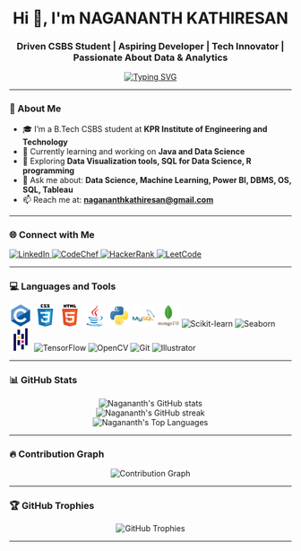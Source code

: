 <h1 align="center">Hi 👋, I'm NAGANANTH KATHIRESAN</h1>
<h3 align="center">Driven CSBS Student | Aspiring Developer | Tech Innovator | Passionate About Data & Analytics</h3>

<p align="center">
  <a href="https://github.com/nagananth1105">
    <img src="https://readme-typing-svg.demolab.com?font=Fira+Code&pause=1000&color=00C9A7&center=true&vCenter=true&width=435&lines=Welcome+to+my+GitHub+profile!;Exploring+AI+%26+Analytics;Future-ready+Engineer+in+the+making;Let's+Connect+%26+Collaborate+%F0%9F%9A%80" alt="Typing SVG" />
  </a>
</p>

---

### 🚀 About Me
- 🎓 I’m a B.Tech CSBS student at **KPR Institute of Engineering and Technology**
- 🔭 Currently learning and working on **Java and Data Science**
- 🌱 Exploring **Data Visualization tools, SQL for Data Science, R programming**
- 💬 Ask me about: **Data Science, Machine Learning, Power BI, DBMS, OS, SQL, Tableau**
- 📫 Reach me at: **nagananthkathiresan@gmail.com**

---

### 🌐 Connect with Me

<p align="left">
  <a href="https://www.linkedin.com/in/nagananth-kathiresan-1bb43a257/" target="_blank">
    <img src="https://raw.githubusercontent.com/rahuldkjain/github-profile-readme-generator/master/src/images/icons/Social/linked-in-alt.svg" alt="LinkedIn" height="30" width="40"/>
  </a>
  <a href="https://www.codechef.com/users/nagananth" target="_blank">
    <img src="https://cdn.jsdelivr.net/npm/simple-icons@3.1.0/icons/codechef.svg" alt="CodeChef" height="30" width="40"/>
  </a>
  <a href="https://www.hackerrank.com/nagananthk" target="_blank">
    <img src="https://raw.githubusercontent.com/rahuldkjain/github-profile-readme-generator/master/src/images/icons/Social/hackerrank.svg" alt="HackerRank" height="30" width="40"/>
  </a>
  <a href="https://leetcode.com/nagananthk/" target="_blank">
    <img src="https://raw.githubusercontent.com/rahuldkjain/github-profile-readme-generator/master/src/images/icons/Social/leet-code.svg" alt="LeetCode" height="30" width="40"/>
  </a>
</p>

---

### 💻 Languages and Tools

<p>
  <img src="https://raw.githubusercontent.com/devicons/devicon/master/icons/c/c-original.svg" alt="C" width="40" height="40"/>
  <img src="https://raw.githubusercontent.com/devicons/devicon/master/icons/css3/css3-original-wordmark.svg" alt="CSS3" width="40" height="40"/>
  <img src="https://raw.githubusercontent.com/devicons/devicon/master/icons/html5/html5-original-wordmark.svg" alt="HTML5" width="40" height="40"/>
  <img src="https://raw.githubusercontent.com/devicons/devicon/master/icons/java/java-original.svg" alt="Java" width="40" height="40"/>
  <img src="https://raw.githubusercontent.com/devicons/devicon/master/icons/python/python-original.svg" alt="Python" width="40" height="40"/>
  <img src="https://raw.githubusercontent.com/devicons/devicon/master/icons/mysql/mysql-original-wordmark.svg" alt="MySQL" width="40" height="40"/>
  <img src="https://raw.githubusercontent.com/devicons/devicon/master/icons/mongodb/mongodb-original-wordmark.svg" alt="MongoDB" width="40" height="40"/>
  <img src="https://upload.wikimedia.org/wikipedia/commons/0/05/Scikit_learn_logo_small.svg" alt="Scikit-learn" width="40" height="40"/>
  <img src="https://seaborn.pydata.org/_images/logo-mark-lightbg.svg" alt="Seaborn" width="40" height="40"/>
  <img src="https://raw.githubusercontent.com/devicons/devicon/master/icons/pandas/pandas-original.svg" alt="Pandas" width="40" height="40"/>
  <img src="https://www.vectorlogo.zone/logos/tensorflow/tensorflow-icon.svg" alt="TensorFlow" width="40" height="40"/>
  <img src="https://www.vectorlogo.zone/logos/opencv/opencv-icon.svg" alt="OpenCV" width="40" height="40"/>
  <img src="https://www.vectorlogo.zone/logos/git-scm/git-scm-icon.svg" alt="Git" width="40" height="40"/>
  <img src="https://www.vectorlogo.zone/logos/adobe_illustrator/adobe_illustrator-icon.svg" alt="Illustrator" width="40" height="40"/>
</p>

---

### 📊 GitHub Stats

<p align="center">
  <img src="https://github-readme-stats.vercel.app/api?username=nagananth1105&theme=vue-dark&hide_border=true&include_all_commits=true&count_private=true" alt="Nagananth's GitHub stats"/>
  <br/>
  <img src="https://github-readme-streak-stats.herokuapp.com/?user=nagananth1105&theme=vue-dark&hide_border=true" alt="Nagananth's GitHub streak"/>
  <br/>
  <img src="https://github-readme-stats.vercel.app/api/top-langs/?username=nagananth1105&theme=vue-dark&hide_border=true&layout=compact" alt="Nagananth's Top Languages"/>
</p>

---

### 🔥 Contribution Graph

<p align="center">
  <img src="https://github-readme-activity-graph.vercel.app/graph?username=nagananth1105&theme=react-dark&hide_border=true" alt="Contribution Graph"/>
</p>

---

### 🏆 GitHub Trophies

<p align="center">
  <img src="https://github-profile-trophy.vercel.app/?username=nagananth1105&theme=darkhub&row=1&no-bg=true&no-frame=true" alt="GitHub Trophies"/>
</p>

---

